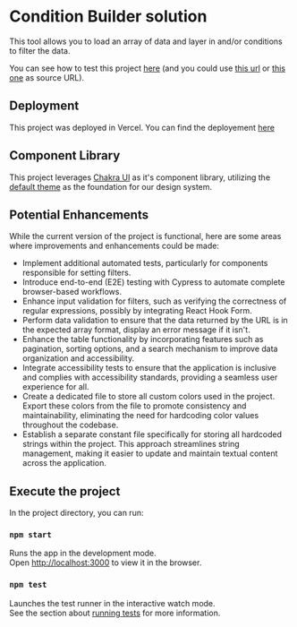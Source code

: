 # Condition Builder solution

This tool allows you to load an array of data and layer in and/or conditions to filter the data.

You can see how to test this project [here](https://www.loom.com/share/968251317ae74b8aade942c53f247e26?sid=4a7b5a9c-b0b0-48b3-bb76-cccaa69d91f9) (and you could use [this url](https://data.nasa.gov/resource/y77d-th95.json) or [this one](https://api.coingecko.com/api/v3/coins/markets?vs_currency=usd&order=market_cap_desc&per_page=100&page=1&sparkline=false) as source URL).

## Deployment

This project was deployed in Vercel. You can find the deployement [here](https://condition-builder-snowy.vercel.app/)

## Component Library

This project leverages [Chakra UI](https://chakra-ui.com/) as it's component library, utilizing the [default theme](https://chakra-ui.com/docs/styled-system/theme) as the foundation for our design system.

## Potential Enhancements

While the current version of the project is functional, here are some areas where improvements and enhancements could be made:

- Implement additional automated tests, particularly for components responsible for setting filters.
- Introduce end-to-end (E2E) testing with Cypress to automate complete browser-based workflows.
- Enhance input validation for filters, such as verifying the correctness of regular expressions, possibly by integrating React Hook Form.
- Perform data validation to ensure that the data returned by the URL is in the expected array format, display an error message if it isn't.
- Enhance the table functionality by incorporating features such as pagination, sorting options, and a search mechanism to improve data organization and accessibility.
- Integrate accessibility tests to ensure that the application is inclusive and complies with accessibility standards, providing a seamless user experience for all.
- Create a dedicated file to store all custom colors used in the project. Export these colors from the file to promote consistency and maintainability, eliminating the need for hardcoding color values throughout the codebase.
- Establish a separate constant file specifically for storing all hardcoded strings within the project. This approach streamlines string management, making it easier to update and maintain textual content across the application.

## Execute the project

In the project directory, you can run:

### `npm start`

Runs the app in the development mode.\
Open [http://localhost:3000](http://localhost:3000) to view it in the browser.

### `npm test`

Launches the test runner in the interactive watch mode.\
See the section about [running tests](https://facebook.github.io/create-react-app/docs/running-tests) for more information.
